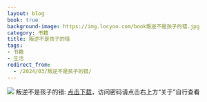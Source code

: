 ```yaml
---
layout: blog
book: true
background-image: https://img.locyoo.com/book叛逆不是孩子的错.jpg
category: 书籍
title: 叛逆不是孩子的错
tags:
- 书籍
- 生活
redirect_from:
  - /2024/03/叛逆不是孩子的错/
---
```

![](https://img.locyoo.com/book叛逆不是孩子的错.jpg)
叛逆不是孩子的错: <a name = "ref1" href="https://url18.ctfile.com/f/50983618-1055288383-a6b1b2?p=3619">点击下载</a>，访问密码请点击右上方“关于”自行查看